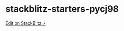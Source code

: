 # stackblitz-starters-pycj98

[Edit on StackBlitz ⚡️](https://stackblitz.com/edit/stackblitz-starters-pycj98)